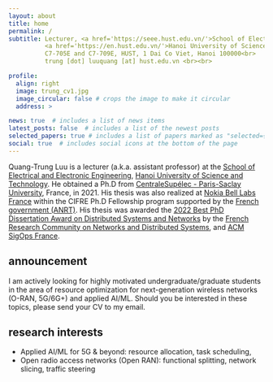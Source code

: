 ```yaml
---
layout: about
title: home
permalink: /
subtitle: Lecturer, <a href='https://seee.hust.edu.vn/'>School of Electrical and Electronic Engineering</a><br>
          <a href='https://en.hust.edu.vn/'>Hanoi University of Science and Technology</a><br>
          C7-705E and C7-709E, HUST, 1 Dai Co Viet, Hanoi 100000<br>
          trung [dot] luuquang [at] hust.edu.vn <br><br>

profile:
  align: right
  image: trung_cv1.jpg
  image_circular: false # crops the image to make it circular
  address: >

news: true  # includes a list of news items
latest_posts: false  # includes a list of the newest posts
selected_papers: true # includes a list of papers marked as "selected={true}"
social: true  # includes social icons at the bottom of the page
---
```



<!-- Quang-Trung Luu received a B.Eng. in electronics and telecommunications in 2013 from the [Hanoi University of Science and Technology](https://hust.edu.vn/) (Hanoi, Vietnam).--> 

Quang-Trung Luu is a lecturer (a.k.a. assistant professor) at the [School of Electrical and Electronic Engineering](https://seee.hust.edu.vn/), [Hanoi University of Science and Technology](https://en.hust.edu.vn/). He obtained a Ph.D from [CentraleSupélec - Paris-Saclay University](https://l2s.centralesupelec.fr/), France, in 2021. His thesis was also realized at [Nokia Bell Labs France](https://www.bell-labs.com/) within the CIFRE Ph.D Fellowship program supported by the [French government (ANRT)](https://www.anrt.asso.fr/fr). His thesis was awarded the [2022 Best PhD Dissertation Award on Distributed Systems and Networks](https://gdr-rsd.fr/laureats-prix-de-these-2022/) by the [French Research Community on Networks and Distributed Systems](https://gdr-rsd.fr/), and [ACM SigOps France](http://www.sigops-france.fr/).

<!-- ; two masters' degrees, one in antenna and telecom devices from Université Paris-Sud (now [Paris-Saclay University](http://www.universite-paris-saclay.fr/)) in 2016, and one another in multimedia networking from [Télécom Paris](https://www.telecom-paris.fr/) in 2017. 

He sequentially conducted postdoctoral research at the [Computer Science Lab of University of Avignon](https://lia.univ-avignon.fr/) (CERI-LIA) and the [Laboratory for Analysis and Architecture of Systems](https://www.laas.fr/public/) of the [French National Centre for Scientific Research](https://www.cnrs.fr/en) (LAAS-CNRS), Toulouse, France. He is now with [School of Electrical and Electronic Engineering](https://seee.hust.edu.vn/), [Hanoi University of Science and Technology](https://en.hust.edu.vn/).  -->



<!-- My research interests span over networking topics, especially in network modelling, network optimization, resource allocation and orchestration in communication networks.
 -->

## announcement
I am actively looking for highly motivated undergraduate/graduate students in the area of resource optimization for next-generation wireless networks (O-RAN, 5G/6G+) and applied AI/ML. Should you be interested in these topics, please send your CV to my email.

## research interests
* Applied AI/ML for 5G & beyond: resource allocation, task scheduling, 
* Open radio access networks (Open RAN): functional splitting, network slicing, traffic steering

<!-- ## contact
Office:
&nbsp;&nbsp;&nbsp; Équipe SARA, LAAS-CNRS, 7 avenue du Colonel Roche, 31400 Toulouse, France\
E-mails:
&nbsp;&nbsp;qtluu [at] laas [dot] fr (work);
&nbsp;&nbsp;&nbsp;&nbsp; luuquangtrung.vn [at] gmail [dot] com (personal)  -->
